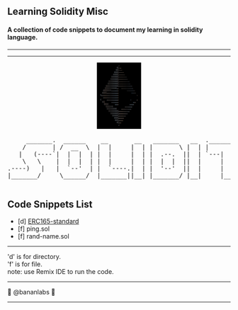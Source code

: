 ## Learning Solidity Misc 
#### A collection of code snippets to document my learning in solidity language.
----------------------------------------------------------------------------
----------------------------------------------------------------------------
<div align="center">
<img src="imgs/eth-ascii-dark.png" width="100px" height="150"> 
</div>
<pre>
     _______.  ______    __       __   _______   __  .___________.____    ____ 
    /       | /  __  \  |  |     |  | |       \ |  | |           |\   \  /   / 
   |   (----`|  |  |  | |  |     |  | |  .--.  ||  | `---|  |----` \   \/   /  
    \   \    |  |  |  | |  |     |  | |  |  |  ||  |     |  |       \_    _/   
.----)   |   |  `--'  | |  `----.|  | |  '--'  ||  |     |  |         |  |     
|_______/     \______/  |_______||__| |_______/ |__|     |__|         |__|     
                                                                               
</pre>
</div>

## Code Snippets List

* [d] [ERC165-standard](https://github.com/bananlabs/learning_solidity_misc/tree/main/ERC165-standard)
* [f] ping.sol
* [f] rand-name.sol
-----------------------------------------------------------------------------
'd' is for directory. <br /> 'f' is for file. <br />
note: use Remix IDE to run the code. 

-----------------------------------------------------------------------------

:banana: @bananlabs :monkey:

-----------------------------------------------------------------------------
                                                                                                                                                                                                                            
